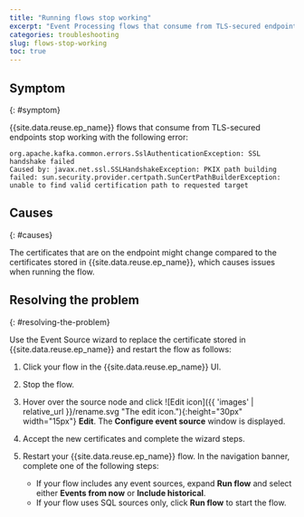 ```yaml
---
title: "Running flows stop working"
excerpt: "Event Processing flows that consume from TLS-secured endpoints stop working."
categories: troubleshooting
slug: flows-stop-working
toc: true
---
```


## Symptom
{: #symptom}

{{site.data.reuse.ep_name}} flows that consume from TLS-secured endpoints stop working with the following error:

```
org.apache.kafka.common.errors.SslAuthenticationException: SSL handshake failed
Caused by: javax.net.ssl.SSLHandshakeException: PKIX path building failed: sun.security.provider.certpath.SunCertPathBuilderException: unable to find valid certification path to requested target
```

## Causes
{: #causes}

The certificates that are on the endpoint might change compared to the certificates stored in {{site.data.reuse.ep_name}}, which causes issues when running the flow.

## Resolving the problem
{: #resolving-the-problem}

Use the Event Source wizard to replace the certificate stored in {{site.data.reuse.ep_name}} and restart the flow as follows:

1. Click your flow in the {{site.data.reuse.ep_name}} UI.
2. Stop the flow.
2. Hover over the source node and click ![Edit icon]({{ 'images' | relative_url }}/rename.svg "The edit icon."){:height="30px" width="15px"} **Edit**. The **Configure event source** window is displayed.
5. Accept the new certificates and complete the wizard steps.
6. Restart your {{site.data.reuse.ep_name}} flow. In the navigation banner, complete one of the following steps:

   - If your flow includes any event sources, expand **Run flow** and select either **Events from now** or **Include historical**.
   - If your flow uses SQL sources only, click **Run flow** to start the flow.
